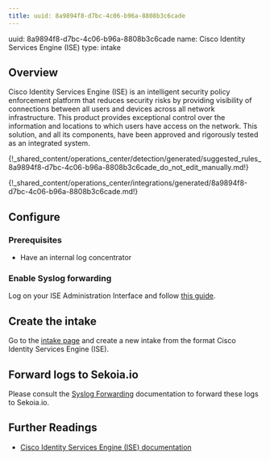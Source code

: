 ```yaml
---
title: uuid: 8a9894f8-d7bc-4c06-b96a-8808b3c6cade
---
```


uuid: 8a9894f8-d7bc-4c06-b96a-8808b3c6cade
name: Cisco Identity Services Engine (ISE)
type: intake

## Overview

Cisco Identity Services Engine (ISE) is an intelligent security policy enforcement platform that reduces security risks by providing visibility of connections between all users and devices across all network infrastructure. This product provides exceptional control over the information and locations to which users have access on the network. This solution, and all its components, have been approved and rigorously tested as an integrated system.

{!_shared_content/operations_center/detection/generated/suggested_rules_8a9894f8-d7bc-4c06-b96a-8808b3c6cade_do_not_edit_manually.md!}

{!_shared_content/operations_center/integrations/generated/8a9894f8-d7bc-4c06-b96a-8808b3c6cade.md!}

## Configure

### Prerequisites

- Have an internal log concentrator

### Enable Syslog forwarding

Log on your ISE Administration Interface and follow [this guide](https://www.cisco.com/en/US/docs/security/ise/1.0/user_guide/ise10_logging.html#wp1053250).

## Create the intake

Go to the [intake page](https://app.sekoia.io/operations/intakes) and create a new intake from the format Cisco Identity Services Engine (ISE).

## Forward logs to Sekoia.io

Please consult the [Syslog Forwarding](https://docs.sekoia.io/xdr/features/collect/ingestion_methods/sekoiaio_forwarder/) documentation to forward these logs to Sekoia.io.

## Further Readings

- [Cisco Identity Services Engine (ISE) documentation](https://www.cisco.com/c/en/us/support/security/identity-services-engine/series.html#~tab-documents)
